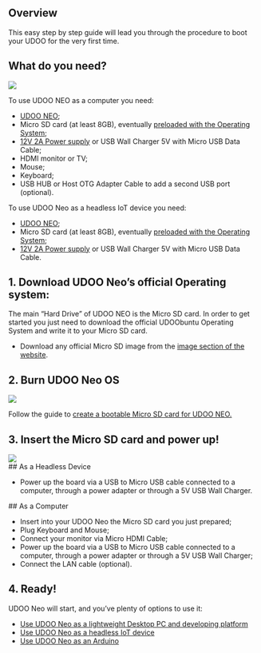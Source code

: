 ## Overview

This easy step by step guide will lead you through the procedure to boot your UDOO for the very first time.

## What do you need?

<img src="../img/whatdoyouneed1.png">

To use UDOO NEO as a computer you need:

- [UDOO NEO](http://shop.udoo.org/neo.html);
- Micro SD card (at least 8GB), eventually [preloaded with the Operating System](http://shop.udoo.org/accessories/micro-sd-with-pre-loaded-linux-os-for-neo-basic-extended-full.html);
- [12V 2A Power supply](http://shop.udoo.org/accessories/power-adapter-eu.html) or USB Wall Charger 5V with Micro USB Data Cable;  
- HDMI monitor or TV;
- Mouse;
- Keyboard;
- USB HUB or Host OTG Adapter Cable to add a second USB port (optional).

To use UDOO Neo as a headless IoT device you need:
- [UDOO NEO](http://shop.udoo.org/neo.html);
- Micro SD card (at least 8GB), eventually [preloaded with the Operating System](http://shop.udoo.org/accessories/micro-sd-with-pre-loaded-linux-os-for-neo-basic-extended-full.html);
- [12V 2A Power supply](http://shop.udoo.org/accessories/power-adapter-eu.html) or USB Wall Charger 5V with Micro USB Data Cable.  

## 1. Download UDOO Neo’s official Operating system:

The main “Hard Drive” of UDOO NEO is the Micro SD card. In order to get started you just need to download the official UDOObuntu Operating System and write it to your Micro SD card.
- Download any official Micro SD image from the [image section of the website](http://www.udoo.org/downloads/).

## 2. Burn UDOO Neo OS

<img src="../img/distros1.png">

Follow the guide to <a href="Create_a_bootable_MicroSD_card_for_UDOO_Neo.html">create a bootable Micro SD card for UDOO NEO.</a>


## 3. Insert the Micro SD card and power up!

<img src="../img/neo_microsd1.png">

<div class="row">
<div class="col-md-6 col-sm-6">
## As a Headless Device

- Power up the board via a USB to Micro USB cable connected to a computer, through a power adapter or through a 5V USB Wall Charger.
</div>
<div class="col-md-6 col-sm-6">
## As a Computer

- Insert into your UDOO Neo the Micro SD card you just prepared;
- Plug Keyboard and Mouse;
- Connect your monitor via Micro HDMI Cable;
- Power up the board via a USB to Micro USB cable connected to a computer, through a power adapter or through a 5V USB Wall Charger;
- Connect the LAN cable (optional).
</div>
</div>


## 4. Ready!
UDOO Neo will start, and you’ve plenty of options to use it:

 * <a href="Use_as_a_Lightweight_Desktop_PC.html">Use UDOO Neo as a lightweight Desktop PC and developing platform</a>
 * <a href="Use_as_a_headless_IoT_Device.html">Use UDOO Neo as a headless IoT device</a>
 * <a href="Use_as_an_Arduino.html">Use UDOO Neo as an Arduino</a>
